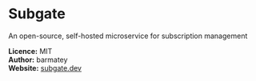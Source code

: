 # Subgate

An open-source, self-hosted microservice for subscription management

**Licence:** MIT  
**Author:** barmatey  
**Website:** [subgate.dev](https://subgate.dev)  
